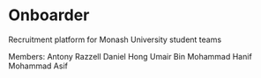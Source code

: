 # Onboarder

Recruitment platform for Monash University student teams

Members:
Antony Razzell
Daniel Hong
Umair Bin Mohammad
Hanif Mohammad Asif
